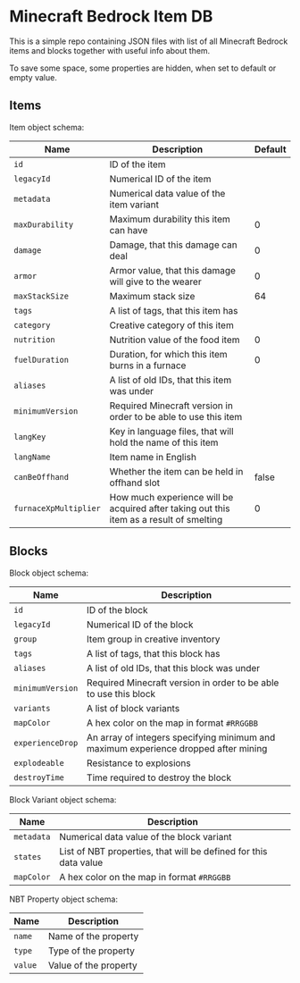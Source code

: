 # Minecraft Bedrock Item DB

This is a simple repo containing JSON files with list of all Minecraft Bedrock items and blocks together with useful info about them.

To save some space, some properties are hidden, when set to default or empty value.

## Items

Item object schema:

| Name                  | Description                                                                             | Default |
|-----------------------|-----------------------------------------------------------------------------------------|---------|
| `id`                  | ID of the item                                                                          |         |
| `legacyId`            | Numerical ID of the item                                                                |         |
| `metadata`            | Numerical data value of the item variant                                                |         |
| `maxDurability`       | Maximum durability this item can have                                                   | 0       |
| `damage`              | Damage, that this damage can deal                                                       | 0       |
| `armor`               | Armor value, that this damage will give to the wearer                                   | 0       |
| `maxStackSize`        | Maximum stack size                                                                      | 64      |
| `tags`                | A list of tags, that this item has                                                      |         |
| `category`            | Creative category of this item                                                          |         |
| `nutrition`           | Nutrition value of the food item                                                        | 0       |
| `fuelDuration`        | Duration, for which this item burns in a furnace                                        | 0       |
| `aliases`             | A list of old IDs, that this item was under                                             |         |
| `minimumVersion`      | Required Minecraft version in order to be able to use this item                         |         |
| `langKey`             | Key in language files, that will hold the name of this item                             |         |
| `langName`            | Item name in English                                                                    |         |
| `canBeOffhand`        | Whether the item can be held in offhand slot                                            | false   |
| `furnaceXpMultiplier` | How much experience will be acquired after taking out this item as a result of smelting | 0       |

## Blocks

Block object schema:

| Name             | Description                                                                         |
|------------------|-------------------------------------------------------------------------------------|
| `id`             | ID of the block                                                                     |
| `legacyId`       | Numerical ID of the block                                                           |
| `group`          | Item group in creative inventory                                                    |
| `tags`           | A list of tags, that this block has                                                 |
| `aliases`        | A list of old IDs, that this block was under                                        |
| `minimumVersion` | Required Minecraft version in order to be able to use this block                    |
| `variants`       | A list of block variants                                                            |
| `mapColor`       | A hex color on the map in format `#RRGGBB`                                          |
| `experienceDrop` | An array of integers specifying minimum and maximum experience dropped after mining |
| `explodeable`    | Resistance to explosions                                                            |
| `destroyTime`    | Time required to destroy the block                                                  |

Block Variant object schema:

| Name       | Description                                                      |
|------------|------------------------------------------------------------------|
| `metadata` | Numerical data value of the block variant                        |
| `states`   | List of NBT properties, that will be defined for this data value |
| `mapColor` | A hex color on the map in format `#RRGGBB`                       |

NBT Property object schema:

| Name    | Description           |
|---------|-----------------------|
| `name`  | Name of the property  |
| `type`  | Type of the property  |
| `value` | Value of the property |